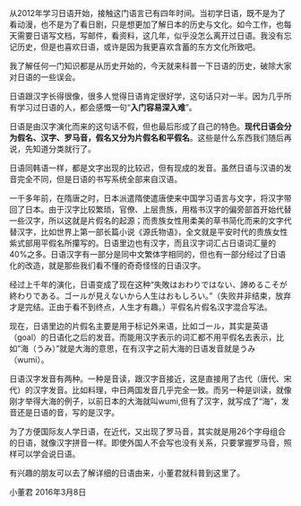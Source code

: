 从2012年学习日语开始，接触这门语言已有四年时间。当初学日语，既不是为了看动漫，也不是为了看日剧，只是想更加了解日本的历史与文化。如今工作，也每天需要日语写文档，写邮件，看资料，这几年，似乎没怎么离开过日语。我没有忘记历史，但是也喜欢日语，或许是因为我更喜欢含蓄的东方文化所致吧。

我了解任何一门知识都是从历史开始的，今天就来科普一下日语的历史，破除大家对日语的一些误会。

日语跟汉字长得很像，很多人觉得日语肯定很好学，这句话只对一半。因为几乎所有学习过日语的人，都会感慨一句“**入门容易深入难**”。

日语是由汉字演化而来的这句话不假，但也最后形成了自己的特色。**现代日语会分为假名、汉字、罗马音，假名又分为片假名和平假名**。这些是什么东西我们随后再说，先知道分类就行了。

日语同韩语一样，都是文字出现的比较迟，但有现成的发音。虽然日语与汉语的发音完全不同，但是日语的书写系统全部来自汉语。

一千多年前，在隋唐之时，日本派遣隋使遣唐使来中国学习语言与文字，将汉字带回了日本。由于汉字比较繁琐，官僚、上层贵族，用楷书汉字的偏旁部首开始代替一些汉字，所以这就是片假名的起源；而贵族女性用柔美的草书简化而来的文字代替汉字，比如世界上第一部长篇小说《源氏物语》，全文就是平安时代的贵族女性紫式部用平假名所攥写的。日语里边也有汉字，而且汉字词汇占日语词汇量的40%之多。日语汉字有一部分是同中文繁体字相同的，但也有一部分经过了日语化的改造，就是那些我们看不懂的奇奇怪怪的日语汉字。

经过上千年的演化，日语变成了现在这种“失敗はおわりではない、諦めるこそが終わりである。ゴールが見えないから人生はおもしろい。”（失败并非结束，放弃才是完结。正由于看不到终点，人生才有趣。）平假名片假名汉字混合写法。

现在，日语里边的片假名主要是用于标记外来语，比如ゴール，其实是英语（goal）的日语化之后的发音。而能用汉字表示的词汇都不用平假名去表示，比如“海（うみ）”就是大海的意思，在有汉字之前大海的日语发音就是うみ（wumi）。

日语汉字发音有两种。一种是音读，跟汉字音接近，这是直接用了古代（唐代、宋代）的汉字发音。比如料理，中日两国发音几乎完全一致。而另一种是训读，就像刚才举得大海的例子，以前日本的大海就叫wumi,但有了汉字，就写成了“海”，发音还是日语的音，写的是汉字。

为了方便国际友人学日语，在近代，又出现了罗马音，其实就是用26个字母组合的日语，就像汉字拼音一样。即使外国人不会写也没有关系，只要掌握罗马音，照样可以学会说日语。

有兴趣的朋友可以去了解详细的日语由来，小董君就科普到这里了。

小董君
2016年3月8日